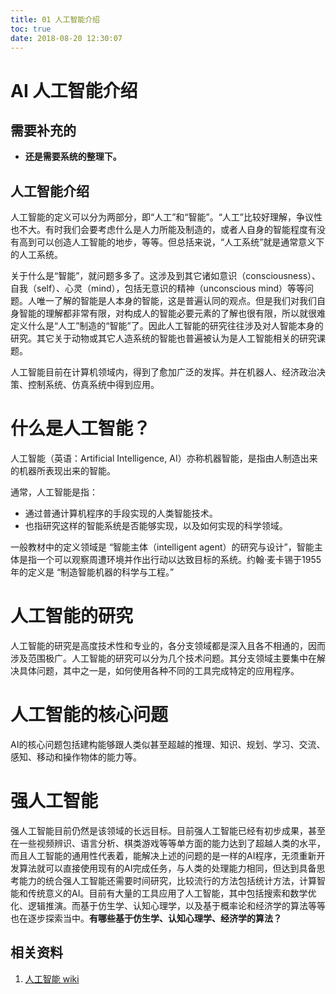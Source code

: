 ```yaml
---
title: 01 人工智能介绍
toc: true
date: 2018-08-20 12:30:07
---
```

# AI 人工智能介绍

## 需要补充的

* **还是需要系统的整理下。**

## 人工智能介绍

人工智能的定义可以分为两部分，即“人工”和“智能”。“人工”比较好理解，争议性也不大。有时我们会要考虑什么是人力所能及制造的，或者人自身的智能程度有没有高到可以创造人工智能的地步，等等。但总括来说，“人工系统”就是通常意义下的人工系统。

关于什么是“智能”，就问题多多了。这涉及到其它诸如意识（consciousness）、自我（self）、心灵（mind），包括无意识的精神（unconscious mind）等等问题。人唯一了解的智能是人本身的智能，这是普遍认同的观点。但是我们对我们自身智能的理解都非常有限，对构成人的智能必要元素的了解也很有限，所以就很难定义什么是“人工”制造的“智能”了。因此人工智能的研究往往涉及对人智能本身的研究。其它关于动物或其它人造系统的智能也普遍被认为是人工智能相关的研究课题。

人工智能目前在计算机领域内，得到了愈加广泛的发挥。并在机器人、经济政治决策、控制系统、仿真系统中得到应用。

# 什么是人工智能？

人工智能（英语：Artificial Intelligence, AI）亦称机器智能，是指由人制造出来的机器所表现出来的智能。

通常，人工智能是指：

* 通过普通计算机程序的手段实现的人类智能技术。
* 也指研究这样的智能系统是否能够实现，以及如何实现的科学领域。

一般教材中的定义领域是 “智能主体（intelligent agent）的研究与设计”，智能主体是指一个可以观察周遭环境并作出行动以达致目标的系统。约翰·麦卡锡于1955年的定义是 “制造智能机器的科学与工程。”


# 人工智能的研究


人工智能的研究是高度技术性和专业的，各分支领域都是深入且各不相通的，因而涉及范围极广。人工智能的研究可以分为几个技术问题。其分支领域主要集中在解决具体问题，其中之一是，如何使用各种不同的工具完成特定的应用程序。


# 人工智能的核心问题


AI的核心问题包括建构能够跟人类似甚至超越的推理、知识、规划、学习、交流、感知、移动和操作物体的能力等。


# 强人工智能


强人工智能目前仍然是该领域的长远目标。目前强人工智能已经有初步成果，甚至在一些视频辨识、语言分析、棋类游戏等等单方面的能力达到了超越人类的水平，而且人工智能的通用性代表着，能解决上述的问题的是一样的AI程序，无须重新开发算法就可以直接使用现有的AI完成任务，与人类的处理能力相同，但达到具备思考能力的统合强人工智能还需要时间研究，比较流行的方法包括统计方法，计算智能和传统意义的AI。目前有大量的工具应用了人工智能，其中包括搜索和数学优化、逻辑推演。而基于仿生学、认知心理学，以及基于概率论和经济学的算法等等也在逐步探索当中。**有哪些基于仿生学、认知心理学、经济学的算法？**






## 相关资料

1. [人工智能 wiki](https://zh.wikipedia.org/wiki/%E4%BA%BA%E5%B7%A5%E6%99%BA%E8%83%BD#%E6%BC%94%E7%BB%8E%E3%80%81%E6%8E%A8%E7%90%86%E5%92%8C%E8%A7%A3%E5%86%B3%E9%97%AE%E9%A2%98)
